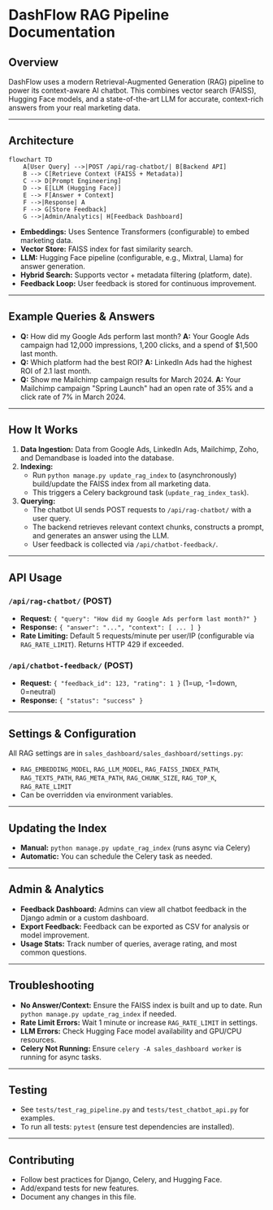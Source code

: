 # DashFlow RAG Pipeline Documentation

## Overview
DashFlow uses a modern Retrieval-Augmented Generation (RAG) pipeline to power its context-aware AI chatbot. This combines vector search (FAISS), Hugging Face models, and a state-of-the-art LLM for accurate, context-rich answers from your real marketing data.

---

## Architecture

```mermaid
flowchart TD
    A[User Query] -->|POST /api/rag-chatbot/| B[Backend API]
    B --> C[Retrieve Context (FAISS + Metadata)]
    C --> D[Prompt Engineering]
    D --> E[LLM (Hugging Face)]
    E --> F[Answer + Context]
    F -->|Response| A
    F --> G[Store Feedback]
    G -->|Admin/Analytics| H[Feedback Dashboard]
```

- **Embeddings:** Uses Sentence Transformers (configurable) to embed marketing data.
- **Vector Store:** FAISS index for fast similarity search.
- **LLM:** Hugging Face pipeline (configurable, e.g., Mixtral, Llama) for answer generation.
- **Hybrid Search:** Supports vector + metadata filtering (platform, date).
- **Feedback Loop:** User feedback is stored for continuous improvement.

---

## Example Queries & Answers
- **Q:** How did my Google Ads perform last month?
  **A:** Your Google Ads campaign had 12,000 impressions, 1,200 clicks, and a spend of $1,500 last month.
- **Q:** Which platform had the best ROI?
  **A:** LinkedIn Ads had the highest ROI of 2.1 last month.
- **Q:** Show me Mailchimp campaign results for March 2024.
  **A:** Your Mailchimp campaign "Spring Launch" had an open rate of 35% and a click rate of 7% in March 2024.

---

## How It Works
1. **Data Ingestion:** Data from Google Ads, LinkedIn Ads, Mailchimp, Zoho, and Demandbase is loaded into the database.
2. **Indexing:**
   - Run `python manage.py update_rag_index` to (asynchronously) build/update the FAISS index from all marketing data.
   - This triggers a Celery background task (`update_rag_index_task`).
3. **Querying:**
   - The chatbot UI sends POST requests to `/api/rag-chatbot/` with a user query.
   - The backend retrieves relevant context chunks, constructs a prompt, and generates an answer using the LLM.
   - User feedback is collected via `/api/chatbot-feedback/`.

---

## API Usage
### `/api/rag-chatbot/` (POST)
- **Request:** `{ "query": "How did my Google Ads perform last month?" }`
- **Response:** `{ "answer": "...", "context": [ ... ] }`
- **Rate Limiting:** Default 5 requests/minute per user/IP (configurable via `RAG_RATE_LIMIT`). Returns HTTP 429 if exceeded.

### `/api/chatbot-feedback/` (POST)
- **Request:** `{ "feedback_id": 123, "rating": 1 }` (1=up, -1=down, 0=neutral)
- **Response:** `{ "status": "success" }`

---

## Settings & Configuration
All RAG settings are in `sales_dashboard/sales_dashboard/settings.py`:
- `RAG_EMBEDDING_MODEL`, `RAG_LLM_MODEL`, `RAG_FAISS_INDEX_PATH`, `RAG_TEXTS_PATH`, `RAG_META_PATH`, `RAG_CHUNK_SIZE`, `RAG_TOP_K`, `RAG_RATE_LIMIT`
- Can be overridden via environment variables.

---

## Updating the Index
- **Manual:** `python manage.py update_rag_index` (runs async via Celery)
- **Automatic:** You can schedule the Celery task as needed.

---

## Admin & Analytics
- **Feedback Dashboard:** Admins can view all chatbot feedback in the Django admin or a custom dashboard.
- **Export Feedback:** Feedback can be exported as CSV for analysis or model improvement.
- **Usage Stats:** Track number of queries, average rating, and most common questions.

---

## Troubleshooting
- **No Answer/Context:** Ensure the FAISS index is built and up to date. Run `python manage.py update_rag_index` if needed.
- **Rate Limit Errors:** Wait 1 minute or increase `RAG_RATE_LIMIT` in settings.
- **LLM Errors:** Check Hugging Face model availability and GPU/CPU resources.
- **Celery Not Running:** Ensure `celery -A sales_dashboard worker` is running for async tasks.

---

## Testing
- See `tests/test_rag_pipeline.py` and `tests/test_chatbot_api.py` for examples.
- To run all tests: `pytest` (ensure test dependencies are installed).

---

## Contributing
- Follow best practices for Django, Celery, and Hugging Face.
- Add/expand tests for new features.
- Document any changes in this file. 